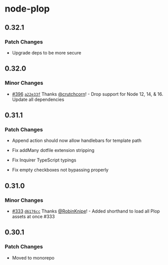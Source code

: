 # node-plop

## 0.32.1

### Patch Changes

- Upgrade deps to be more secure

## 0.32.0

### Minor Changes

- [#396](https://github.com/plopjs/plop/pull/396) [`a22e33f`](https://github.com/plopjs/plop/commit/a22e33f416340352e83a1e9c0d470baf2aff1c4b) Thanks [@crutchcorn](https://github.com/crutchcorn)! - Drop support for Node 12, 14, & 16. Update all dependencies

## 0.31.1

### Patch Changes

- Append action should now allow handlebars for template path

* Fix addMany dotfile extension stripping

- Fix Inquirer TypeScript typings

* Fix empty checkboxes not bypassing properly

## 0.31.0

### Minor Changes

- [#333](https://github.com/plopjs/plop/pull/333) [`d6176cc`](https://github.com/plopjs/plop/commit/d6176cce4ee57dfc18ad1c86ec467444e966567e) Thanks [@RobinKnipe](https://github.com/RobinKnipe)! - Added shorthand to load all Plop assets at once #333

## 0.30.1

### Patch Changes

- Moved to monorepo
